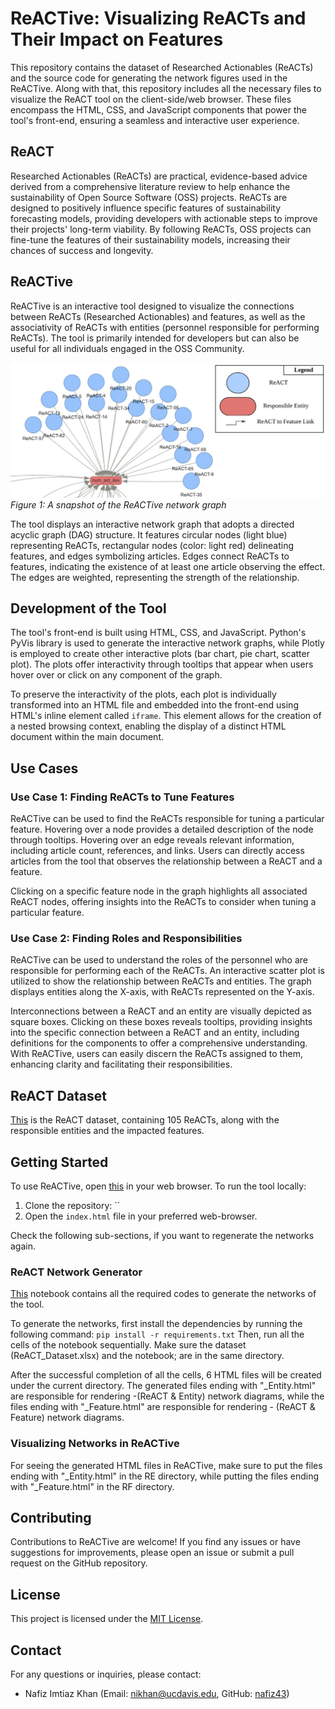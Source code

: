 # ReACTive: Visualizing ReACTs and Their Impact on Features
This repository contains the dataset of Researched Actionables (ReACTs) and the source code for generating the network figures used in the ReACTive. Along with that, this repository includes all the necessary files to visualize the ReACT tool on the client-side/web browser. These files encompass the HTML, CSS, and JavaScript components that power the tool's front-end, ensuring a seamless and interactive user experience. 

## ReACT
Researched Actionables (ReACTs) are practical, evidence-based advice derived from a comprehensive literature review to help enhance the sustainability of Open Source Software (OSS) projects. ReACTs are designed to positively influence specific features of sustainability forecasting models, providing developers with actionable steps to improve their projects' long-term viability. By following ReACTs, OSS projects can fine-tune the features of their sustainability models, increasing their chances of success and longevity. 

## ReACTive

ReACTive is an interactive tool designed to visualize the connections between ReACTs (Researched Actionables) and features, as well as the associativity of ReACTs with entities (personnel responsible for performing ReACTs). The tool is primarily intended for developers but can also be useful for all individuals engaged in the OSS Community.

![ReACTive Graph](img/net_graph.jpeg)
*Figure 1: A snapshot of the ReACTive network graph*

The tool displays an interactive network graph that adopts a directed acyclic graph (DAG) structure. It features circular nodes (light blue) representing ReACTs, rectangular nodes (color: light red) delineating features, and edges symbolizing articles. Edges connect ReACTs to features, indicating the existence of at least one article observing the effect. The edges are weighted, representing the strength of the relationship.

## Development of the Tool

The tool's front-end is built using HTML, CSS, and JavaScript. Python's PyVis library is used to generate the interactive network graphs, while Plotly is employed to create other interactive plots (bar chart, pie chart, scatter plot). The plots offer interactivity through tooltips that appear when users hover over or click on any component of the graph.

To preserve the interactivity of the plots, each plot is individually transformed into an HTML file and embedded into the front-end using HTML's inline element called `iframe`. This element allows for the creation of a nested browsing context, enabling the display of a distinct HTML document within the main document.

## Use Cases

### Use Case 1: Finding ReACTs to Tune Features

ReACTive can be used to find the ReACTs responsible for tuning a particular feature. Hovering over a node provides a detailed description of the node through tooltips. Hovering over an edge reveals relevant information, including article count, references, and links. Users can directly access articles from the tool that observes the relationship between a ReACT and a feature.

Clicking on a specific feature node in the graph highlights all associated ReACT nodes, offering insights into the ReACTs to consider when tuning a particular feature.

### Use Case 2: Finding Roles and Responsibilities

ReACTive can be used to understand the roles of the personnel who are responsible for performing each of the ReACTs. An interactive scatter plot is utilized to show the relationship between ReACTs and entities. The graph displays entities along the X-axis, with ReACTs represented on the Y-axis.

Interconnections between a ReACT and an entity are visually depicted as square boxes. Clicking on these boxes reveals tooltips, providing insights into the specific connection between a ReACT and an entity, including definitions for the components to offer a comprehensive understanding. With ReACTive, users can easily discern the ReACTs assigned to them, enhancing clarity and facilitating their responsibilities.


## ReACT Dataset
[This](ReACT_Dataset.xlsx) is the ReACT dataset, containing 105 ReACTs, along with the responsible entities and the impacted features.


## Getting Started
To use ReACTive, open [this](https://nafiz43.github.io/ReACTive/) in your web browser. 
To run the tool locally: 
1. Clone the repository: ``
2. Open the `index.html` file in your preferred web-browser.

Check the following sub-sections, if you want to regenerate the networks again.

### ReACT Network Generator
[This](ReACT_Dataset.xlsx) notebook contains all the required codes to generate the networks of the tool. 

To generate the networks, first install the dependencies by running the following command: `pip install -r requirements.txt`
Then, run all the cells of the notebook sequentially. Make sure the dataset (ReACT_Dataset.xlsx) and the notebook; are in the same directory. 

After the successful completion of all the cells, 6 HTML files will be created under the current directory. The generated files ending with "_Entity.html" are responsible for rendering -(ReACT & Entity) network diagrams, while the files ending with "_Feature.html" are responsible for rendering - (ReACT & Feature) network diagrams.

### Visualizing Networks in ReACTive
For seeing the generated HTML files in ReACTive, make sure to put the files ending with "_Entity.html" in the RE directory, while putting the files ending with "_Feature.html" in the RF directory. 



## Contributing

Contributions to ReACTive are welcome! If you find any issues or have suggestions for improvements, please open an issue or submit a pull request on the GitHub repository.

## License

This project is licensed under the [MIT License](LICENSE.txt).

## Contact

For any questions or inquiries, please contact:
- Nafiz Imtiaz Khan (Email: nikhan@ucdavis.edu, GitHub: [nafiz43](https://github.com/Nafiz43))


